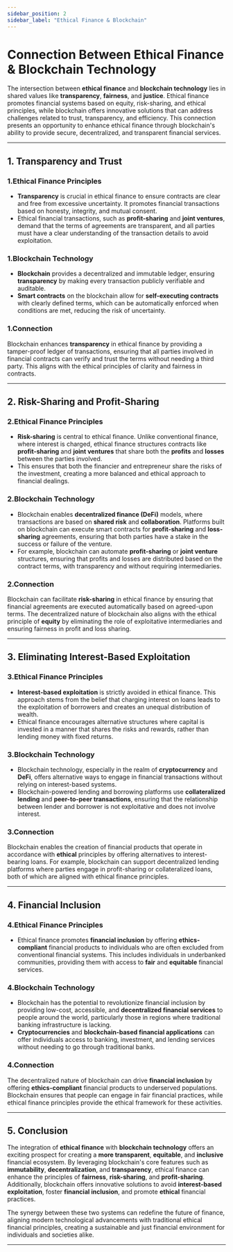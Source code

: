 ```yaml
---
sidebar_position: 2
sidebar_label: "Ethical Finance & Blockchain"
---
```


# Connection Between Ethical Finance & Blockchain Technology

The intersection between **ethical finance** and **blockchain technology** lies in shared values like **transparency**, **fairness**, and **justice**. Ethical finance promotes financial systems based on equity, risk-sharing, and ethical principles, while blockchain offers innovative solutions that can address challenges related to trust, transparency, and efficiency. This connection presents an opportunity to enhance ethical finance through blockchain's ability to provide secure, decentralized, and transparent financial services.

---

## 1. Transparency and Trust

### 1.Ethical Finance Principles

- **Transparency** is crucial in ethical finance to ensure contracts are clear and free from excessive uncertainty. It promotes financial transactions based on honesty, integrity, and mutual consent.
- Ethical financial transactions, such as **profit-sharing** and **joint ventures**, demand that the terms of agreements are transparent, and all parties must have a clear understanding of the transaction details to avoid exploitation.

### 1.Blockchain Technology

- **Blockchain** provides a decentralized and immutable ledger, ensuring **transparency** by making every transaction publicly verifiable and auditable.
- **Smart contracts** on the blockchain allow for **self-executing contracts** with clearly defined terms, which can be automatically enforced when conditions are met, reducing the risk of uncertainty.

### 1.Connection

Blockchain enhances **transparency** in ethical finance by providing a tamper-proof ledger of transactions, ensuring that all parties involved in financial contracts can verify and trust the terms without needing a third party. This aligns with the ethical principles of clarity and fairness in contracts.

---

## 2. Risk-Sharing and Profit-Sharing

### 2.Ethical Finance Principles

- **Risk-sharing** is central to ethical finance. Unlike conventional finance, where interest is charged, ethical finance structures contracts like **profit-sharing** and **joint ventures** that share both the **profits** and **losses** between the parties involved.
- This ensures that both the financier and entrepreneur share the risks of the investment, creating a more balanced and ethical approach to financial dealings.

### 2.Blockchain Technology

- Blockchain enables **decentralized finance (DeFi)** models, where transactions are based on **shared risk** and **collaboration**. Platforms built on blockchain can execute smart contracts for **profit-sharing** and **loss-sharing** agreements, ensuring that both parties have a stake in the success or failure of the venture.
- For example, blockchain can automate **profit-sharing** or **joint venture** structures, ensuring that profits and losses are distributed based on the contract terms, with transparency and without requiring intermediaries.

### 2.Connection

Blockchain can facilitate **risk-sharing** in ethical finance by ensuring that financial agreements are executed automatically based on agreed-upon terms. The decentralized nature of blockchain also aligns with the ethical principle of **equity** by eliminating the role of exploitative intermediaries and ensuring fairness in profit and loss sharing.

---

## 3. Eliminating Interest-Based Exploitation

### 3.Ethical Finance Principles

- **Interest-based exploitation** is strictly avoided in ethical finance. This approach stems from the belief that charging interest on loans leads to the exploitation of borrowers and creates an unequal distribution of wealth.
- Ethical finance encourages alternative structures where capital is invested in a manner that shares the risks and rewards, rather than lending money with fixed returns.

### 3.Blockchain Technology

- Blockchain technology, especially in the realm of **cryptocurrency** and **DeFi**, offers alternative ways to engage in financial transactions without relying on interest-based systems.
- Blockchain-powered lending and borrowing platforms use **collateralized lending** and **peer-to-peer transactions**, ensuring that the relationship between lender and borrower is not exploitative and does not involve interest.

### 3.Connection

Blockchain enables the creation of financial products that operate in accordance with **ethical** principles by offering alternatives to interest-bearing loans. For example, blockchain can support decentralized lending platforms where parties engage in profit-sharing or collateralized loans, both of which are aligned with ethical finance principles.

---

## 4. Financial Inclusion

### 4.Ethical Finance Principles

- Ethical finance promotes **financial inclusion** by offering **ethics-compliant** financial products to individuals who are often excluded from conventional financial systems. This includes individuals in underbanked communities, providing them with access to **fair** and **equitable** financial services.

### 4.Blockchain Technology

- Blockchain has the potential to revolutionize financial inclusion by providing low-cost, accessible, and **decentralized financial services** to people around the world, particularly those in regions where traditional banking infrastructure is lacking.
- **Cryptocurrencies** and **blockchain-based financial applications** can offer individuals access to banking, investment, and lending services without needing to go through traditional banks.

### 4.Connection

The decentralized nature of blockchain can drive **financial inclusion** by offering **ethics-compliant** financial products to underserved populations. Blockchain ensures that people can engage in fair financial practices, while ethical finance principles provide the ethical framework for these activities.

---

## 5. Conclusion

The integration of **ethical finance** with **blockchain technology** offers an exciting prospect for creating a **more transparent**, **equitable**, and **inclusive** financial ecosystem. By leveraging blockchain's core features such as **immutability**, **decentralization**, and **transparency**, ethical finance can enhance the principles of **fairness**, **risk-sharing**, and **profit-sharing**. Additionally, blockchain offers innovative solutions to avoid **interest-based exploitation**, foster **financial inclusion**, and promote **ethical** financial practices.

The synergy between these two systems can redefine the future of finance, aligning modern technological advancements with traditional ethical financial principles, creating a sustainable and just financial environment for individuals and societies alike.

---
